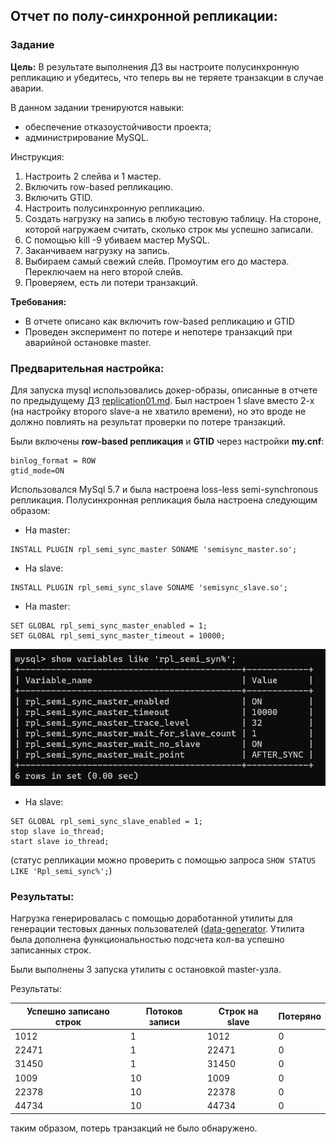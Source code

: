 ## Отчет по полу-синхронной репликации:

### Задание

**Цель:** В результате выполнения ДЗ вы настроите полусинхронную репликацию и убедитесь, что теперь вы не теряете транзакции в случае аварии. 

В данном задании тренируются навыки: 
- обеспечение отказоустойчивости проекта; 
- администрирование MySQL.

Инструкция:
1) Настроить 2 слейва и 1 мастер.
2) Включить row-based репликацию.
3) Включить GTID.
4) Настроить полусинхронную репликацию.
5) Создать нагрузку на запись в любую тестовую таблицу. На стороне, которой нагружаем считать, сколько строк мы успешно записали.
6) С помощью kill -9 убиваем мастер MySQL.
7) Заканчиваем нагрузку на запись.
8) Выбираем самый свежий слейв. Промоутим его до мастера. Переключаем на него второй слейв.
9) Проверяем, есть ли потери транзакций.

**Требования:**

- В отчете описано как включить row-based репликацию и GTID
- Проведен эксперимент по потере и непотере транзакций при аварийной остановке master.

### Предварительная настройка:

Для запуска mysql использовались докер-образы, описанные в отчете по предыдущему ДЗ [replication01.md](replication01.md).
Был настроен 1 slave вместо 2-х (на настройку второго slave-а не хватило времени), но это вроде не должно повлиять на результат проверки по потере транзакций.

Были включены **row-based репликация** и **GTID** через настройки **my.cnf**:

```properties
binlog_format = ROW
gtid_mode=ON
```

Использовался MySql 5.7 и была настроена loss-less semi-synchronous репликация.
Полусинхронная репликация была настроена следующим образом:

- На master:

```mysql
INSTALL PLUGIN rpl_semi_sync_master SONAME 'semisync_master.so';
```

- На slave:

```mysql
INSTALL PLUGIN rpl_semi_sync_slave SONAME 'semisync_slave.so';
```

- На master: 
```mysql
SET GLOBAL rpl_semi_sync_master_enabled = 1;
SET GLOBAL rpl_semi_sync_master_timeout = 10000;
```

![Alt text](img/master_semi_sync.png "Latency without indexes")

- На slave: 
```mysql
SET GLOBAL rpl_semi_sync_slave_enabled = 1;
stop slave io_thread;
start slave io_thread;
```

(статус репликации можно проверить с помощью запроса `SHOW STATUS LIKE 'Rpl_semi_sync%';`)

### Результаты:

Нагрузка генерировалась с помощью доработанной утилиты для генерации тестовых данных пользователей ([data-generator](/data-generator).
Утилита была дополнена функциональностью подсчета кол-ва успешно записанных строк.

Были выполнены 3 запуска утилиты с остановкой master-узла.

Результаты:

Успешно записано строк | Потоков записи | Строк на slave | Потеряно  
--- | --- | --- | -----
1012 | 1 | 1012 | 0 
22471 | 1 | 22471 | 0 
31450 | 1 | 31450 | 0 
1009 | 10 | 1009 | 0 
22378 | 10 | 22378 | 0 
44734 | 10 | 44734 | 0 

таким образом, потерь транзакций не было обнаружено.
